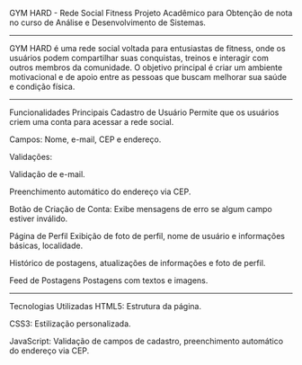GYM HARD - Rede Social Fitness
Projeto Acadêmico para Obtenção de nota no curso de Análise e Desenvolvimento de Sistemas.

--------------------------------

GYM HARD é uma rede social voltada para entusiastas de fitness, onde os usuários podem compartilhar suas conquistas, treinos e interagir com outros membros da comunidade. O objetivo principal é criar um ambiente motivacional e de apoio entre as pessoas que buscam melhorar sua saúde e condição física.

--------------------------------

Funcionalidades Principais
Cadastro de Usuário
Permite que os usuários criem uma conta para acessar a rede social.

Campos: Nome, e-mail, CEP e endereço.

Validações:

Validação de e-mail.

Preenchimento automático do endereço via CEP.

Botão de Criação de Conta: Exibe mensagens de erro se algum campo estiver inválido.

Página de Perfil
Exibição de foto de perfil, nome de usuário e informações básicas, localidade.

Histórico de postagens, atualizações de informações e foto de perfil.

Feed de Postagens
Postagens com textos e imagens.

--------------------------------

Tecnologias Utilizadas
HTML5: Estrutura da página.

CSS3: Estilização personalizada.

JavaScript: Validação de campos de cadastro, preenchimento automático do endereço via CEP.
